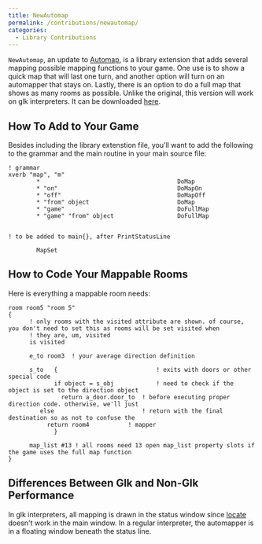 ```yaml
---
title: NewAutomap
permalink: /contributions/newautomap/
categories: 
  - Library Contributions
---
```


`NewAutomap`, an update to [Automap](contributions/automap/), is a library
extension that adds several mapping possible mapping functions to your
game. One use is to show a quick map that will last one turn, and
another option will turn on an automapper that stays on. Lastly, there
is an option to do a full map that shows as many rooms as possible.
Unlike the original, this version will work on glk interpreters. It can
be downloaded [here](https://github.com/hugoif/library-contributions/tree/main/newautomap).

## How To Add to Your Game

Besides including the library extenstion file, you'll want to add the
following to the grammar and the main routine in your main source file:

    ! grammar
    xverb "map", "m"
            *                                       DoMap
            * "on"                                  DoMapOn
            * "off"                                 DoMapOff
            * "from" object                         DoMap
            * "game"                                DoFullMap
            * "game" "from" object                  DoFullMap


    ! to be added to main{}, after PrintStatusLine

            MapSet

## How to Code Your Mappable Rooms

Here is everything a mappable room needs:

    room room5 "room 5"
    {
          ! only rooms with the visited attribute are shown. of course, you don't need to set this as rooms will be set visited when
          ! they are, um, visited
          is visited

          e_to room3  ! your average direction definition

          s_to   {                            ! exits with doors or other special code
                 if object = s_obj            ! need to check if the object is set to the direction object
                   return a_door.door_to  ! before executing proper direction code. otherwise, we'll just
             else                         ! return with the final destination so as not to confuse the
               return room4           ! mapper
                 }

          map_list #13 ! all rooms need 13 open map_list property slots if the game uses the full map function
    }

## Differences Between Glk and Non-Glk Performance

In glk interpreters, all mapping is drawn in the status window since
[locate](input-output/locate/) doesn't work in the main window. In a
regular interpreter, the automapper is in a floating window beneath the
status line.
